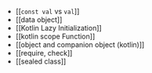 - [[`const val` vs `val`]]
- [[data  object]]
- [[Kotlin Lazy Initialization]]
- [[kotlin scope Function]]
- [[object and companion object (kotlin)]]
- [[require, check]]
- [[sealed class]]
